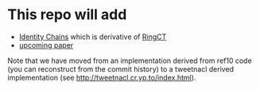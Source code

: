 # This repo will add
- [Identity Chains](https://eprint.iacr.org/2016/469.pdf)
which is derivative of [RingCT](http://www.ledgerjournal.org/ojs/index.php/ledger/article/view/34)
- [upcoming paper](... )

Note that we have moved from an implementation derived from ref10 code (you can reconstruct from the commit history) to a tweetnacl derived implementation (see http://tweetnacl.cr.yp.to/index.html). 
